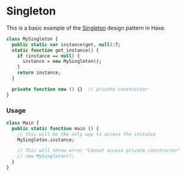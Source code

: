 # Singleton 

This is a basic example of the [Singleton](https://en.wikipedia.org/wiki/Singleton_pattern) design pattern in Haxe.

```haxe
class MySingleton {
  public static var instance(get, null):T;
  static function get_instance() {
    if (instance == null) {
      instance = new MySingleton();
    }
    return instance;
  }

  private function new () {}  // private constructor
}
```

### Usage
  
```haxe
class Main {
  public static function main () {
    // this will be the only way to access the instance
    MySingleton.instance;

    // This will throw error "Cannot access private constructor"
    // new MySingleton(); 
  }
}
```
